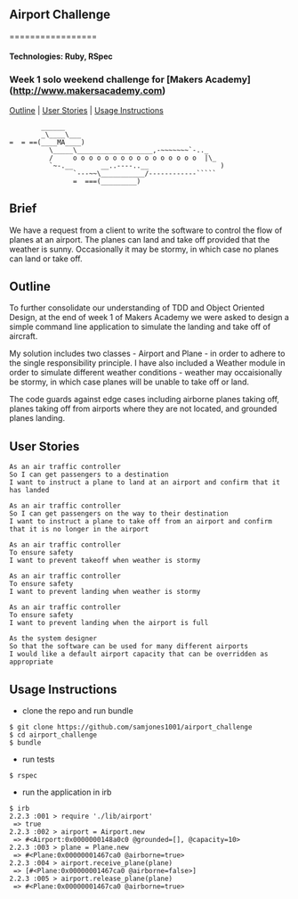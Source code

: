 ## Airport Challenge
=================
#### Technologies: Ruby, RSpec
### Week 1 solo weekend challenge for [Makers Academy] (http://www.makersacademy.com)
[Outline](#outline) | [User Stories](#user-stories) | [Usage Instructions](#usage-instructions) 

```
        ______
        _\____\___
=  = ==(____MA____)
          \_____\___________________,-~~~~~~~`-.._
          /     o o o o o o o o o o o o o o o o  |\_
          `~-.__       __..----..__                  )
                `---~~\___________/------------`````
                =  ===(_________)

```

## Brief
We have a request from a client to write the software to control the flow of planes at an airport. The planes can land and take off provided that the weather is sunny. Occasionally it may be stormy, in which case no planes can land or take off.

## Outline
To further consolidate our understanding of TDD and Object Oriented Design, at the end of week 1 of Makers Academy we were asked to design a simple command line application to simulate the landing and take off of aircraft.

My solution includes two classes - Airport and Plane - in order to adhere to the single responsibility principle.  I have also included a Weather module in order to simulate different weather conditions - weather may occaisionally be stormy, in which case planes will be unable to take off or land.  

The code guards against edge cases including airborne planes taking off, planes taking off from airports where they are not located, and grounded planes landing.

## User Stories
```
As an air traffic controller 
So I can get passengers to a destination 
I want to instruct a plane to land at an airport and confirm that it has landed 

As an air traffic controller 
So I can get passengers on the way to their destination 
I want to instruct a plane to take off from an airport and confirm that it is no longer in the airport

As an air traffic controller 
To ensure safety 
I want to prevent takeoff when weather is stormy 

As an air traffic controller 
To ensure safety 
I want to prevent landing when weather is stormy 

As an air traffic controller 
To ensure safety 
I want to prevent landing when the airport is full 

As the system designer
So that the software can be used for many different airports
I would like a default airport capacity that can be overridden as appropriate
```

## Usage Instructions
* clone the repo and run bundle
```shell
$ git clone https://github.com/samjones1001/airport_challenge
$ cd airport_challenge
$ bundle
```
* run tests
```shell
$ rspec
```
* run the application in irb
```shell
$ irb
2.2.3 :001 > require './lib/airport'
 => true 
2.2.3 :002 > airport = Airport.new
 => #<Airport:0x0000000148a0c0 @grounded=[], @capacity=10> 
2.2.3 :003 > plane = Plane.new
 => #<Plane:0x00000001467ca0 @airborne=true> 
2.2.3 :004 > airport.receive_plane(plane)
 => [#<Plane:0x00000001467ca0 @airborne=false>] 
2.2.3 :005 > airport.release_plane(plane)
 => #<Plane:0x00000001467ca0 @airborne=true> 
```
